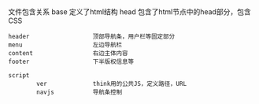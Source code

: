 ﻿<!DOCTYPE html>
<html>
<head>
  <include file="Public/head"/>
</head>

<body>
  <div id="wrapper">
	<include file="Public/header" /> 
	<include file="Public/menu" />
	<include file="Public/content"/>	
  </div>  
  
  <include file="Public/footer"/>  
  <include file="Public/script"/>
</body>

</html

文件包含关系
base						定义了html结构
	head					包含了html节点中的head部分，包含CSS
	
	header					顶部导航条，用户栏等固定部分	
	menu					左边导航栏
	content					右边主体内容
	footer					下半版权信息等
	
	script
			ver				think用的公共JS，定义路径，URL
			navjs			导航条控制


